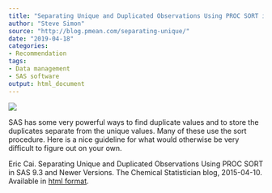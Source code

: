 ```yaml
---
title: "Separating Unique and Duplicated Observations Using PROC SORT in SAS 9.3 and Newer Versions"
author: "Steve Simon"
source: "http://blog.pmean.com/separating-unique/"
date: "2019-04-18"
categories:
- Recommendation
tags:
- Data management
- SAS software
output: html_document
---
```


![](http://www.pmean.com/new-images/19/separating-unique01.png)

<div class="notes">

SAS has some very powerful ways to find duplicate values and to store the duplicates separate from the unique values. Many of these use the sort procedure. Here is a nice guideline for what would otherwise be very difficult to figure out on your own.

<!---More--->

Eric Cai. Separating Unique and Duplicated Observations Using PROC SORT in SAS 9.3 and Newer Versions. The Chemical Statistician blog, 2015-04-10. Available in [html format][cai1].

[cai1]: https://chemicalstatistician.wordpress.com/2015/04/10/separating-unique-and-duplicate-variables-using-proc-sort-in-sas-9-3-and-newer-versions/

</div>
